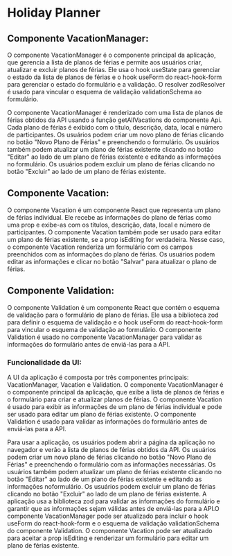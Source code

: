# Holiday Planner

## Componente VacationManager:

O componente VacationManager é o componente principal da aplicação, que gerencia a lista de planos de férias e permite aos usuários criar, atualizar e excluir planos de férias. Ele usa o hook useState para gerenciar o estado da lista de planos de férias e o hook useForm do react-hook-form para gerenciar o estado do formulário e a validação. O resolver zodResolver é usado para vincular o esquema de validação validationSchema ao formulário.

O componente VacationManager é renderizado com uma lista de planos de férias obtidos da API usando a função getAllVacations do componente Api. Cada plano de férias é exibido com o título, descrição, data, local e número de participantes. Os usuários podem criar um novo plano de férias clicando no botão "Novo Plano de Férias" e preenchendo o formulário. Os usuários também podem atualizar um plano de férias existente clicando no botão "Editar" ao lado de um plano de férias existente e editando as informações no formulário. Os usuários podem excluir um plano de férias clicando no botão "Excluir" ao lado de um plano de férias existente.

## Componente Vacation:

O componente Vacation é um componente React que representa um plano de férias individual. Ele recebe as informações do plano de férias como uma prop e exibe-as com os títulos, descrição, data, local e número de participantes. O componente Vacation também pode ser usado para editar um plano de férias existente, se a prop isEditing for verdadeira. Nesse caso, o componente Vacation renderiza um formulário com os campos preenchidos com as informações do plano de férias. Os usuários podem editar as informações e clicar no botão "Salvar" para atualizar o plano de férias.

## Componente Validation:

O componente Validation é um componente React que contém o esquema de validação para o formulário de plano de férias. Ele usa a biblioteca zod para definir o esquema de validação e o hook useForm do react-hook-form para vincular o esquema de validação ao formulário. O componente Validation é usado no componente VacationManager para validar as informações do formulário antes de enviá-las para a API.

### Funcionalidade da UI:

A UI da aplicação é composta por três componentes principais: VacationManager, Vacation e Validation. O componente VacationManager é o componente principal da aplicação, que exibe a lista de planos de férias e o formulário para criar e atualizar planos de férias. O componente Vacation é usado para exibir as informações de um plano de férias individual e pode ser usado para editar um plano de férias existente. O componente Validation é usado para validar as informações do formulário antes de enviá-las para a API.

Para usar a aplicação, os usuários podem abrir a página da aplicação no navegador e verão a lista de planos de férias obtidos da API. Os usuários podem criar um novo plano de férias clicando no botão "Novo Plano de Férias" e preenchendo o formulário com as informações necessárias. Os usuários também podem atualizar um plano de férias existente clicando no botão "Editar" ao lado de um plano de férias existente e editando as informações noformulário. Os usuários podem excluir um plano de férias clicando no botão "Excluir" ao lado de um plano de férias existente. A aplicação usa a biblioteca zod para validar as informações do formulário e garantir que as informações sejam válidas antes de enviá-las para a API.O componente VacationManager pode ser atualizado para incluir o hook useForm do react-hook-form e o esquema de validação validationSchema do componente Validation. O componente Vacation pode ser atualizado para aceitar a prop isEditing e renderizar um formulário para editar um plano de férias existente.